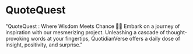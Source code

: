 # QuoteQuest
"QuoteQuest :  Where Wisdom Meets Chance 🌟📜 Embark on a journey of inspiration with our mesmerizing project. Unleashing a cascade of thought-provoking words at your fingertips, QuotidianVerse offers a daily dose of insight, positivity, and surprise."
